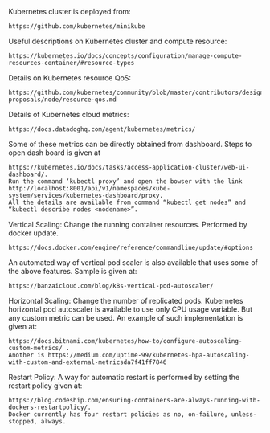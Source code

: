 Kubernetes cluster is deployed from:

    https://github.com/kubernetes/minikube

Useful descriptions on Kubernetes cluster and compute resource:

    https://kubernetes.io/docs/concepts/configuration/manage-compute-resources-container/#resource-types

Details on Kubernetes resource QoS: 
    
    https://github.com/kubernetes/community/blob/master/contributors/design-proposals/node/resource-qos.md

Details of Kubernetes cloud metrics: 

    https://docs.datadoghq.com/agent/kubernetes/metrics/
    
Some of these metrics can be directly obtained from dashboard. Steps to open dash board is given at 

    https://kubernetes.io/docs/tasks/access-application-cluster/web-ui-dashboard/. 
    Run the command ‘kubectl proxy’ and open the bowser with the link 
    http://localhost:8001/api/v1/namespaces/kube-system/services/kubernetes-dashboard/proxy.  
    All the details are available from command “kubectl get nodes” and “kubectl describe nodes <nodename>”.
    
Vertical Scaling: Change the running container resources. Performed by docker update.
    
    https://docs.docker.com/engine/reference/commandline/update/#options
    
An automated way of vertical pod scaler is also available that uses some of the above features. Sample is given at:

    https://banzaicloud.com/blog/k8s-vertical-pod-autoscaler/ 
    
Horizontal Scaling: Change the number of replicated pods. Kubernetes horizontal pod autoscaler is available to use only CPU usage variable. But any custom metric can be used. An example of such implementation is given at: 
    
    https://docs.bitnami.com/kubernetes/how-to/configure-autoscaling-custom-metrics/ .  
    Another is https://medium.com/uptime-99/kubernetes-hpa-autoscaling-with-custom-and-external-metricsda7f41ff7846
    
    
Restart Policy: A way for automatic restart is performed by setting the restart policy given at: 

    https://blog.codeship.com/ensuring-containers-are-always-running-with-dockers-restartpolicy/. 
    Docker currently has four restart policies as no, on-failure, unless-stopped, always.
